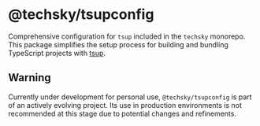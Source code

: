 # @techsky/tsupconfig

Comprehensive configuration for `tsup` included in the `techsky` monorepo. This package simplifies the setup process for building and bundling TypeScript projects with [tsup](https://tsup.egoist.dev/).

## Warning

Currently under development for personal use, `@techsky/tsupconfig` is part of an actively evolving project. Its use in production environments is not recommended at this stage due to potential changes and refinements.
